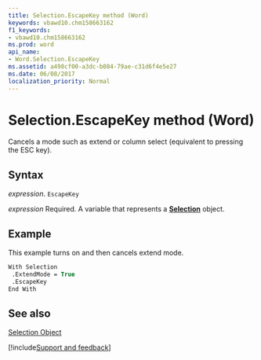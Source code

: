 ```yaml
---
title: Selection.EscapeKey method (Word)
keywords: vbawd10.chm158663162
f1_keywords:
- vbawd10.chm158663162
ms.prod: word
api_name:
- Word.Selection.EscapeKey
ms.assetid: a498cf00-a3dc-b084-79ae-c31d6f4e5e27
ms.date: 06/08/2017
localization_priority: Normal
---
```



# Selection.EscapeKey method (Word)

Cancels a mode such as extend or column select (equivalent to pressing the ESC key).


## Syntax

_expression_. `EscapeKey`

_expression_ Required. A variable that represents a **[Selection](Word.Selection.md)** object.


## Example

This example turns on and then cancels extend mode.


```vb
With Selection 
 .ExtendMode = True 
 .EscapeKey 
End With
```


## See also


[Selection Object](Word.Selection.md)

[!include[Support and feedback](~/includes/feedback-boilerplate.md)]